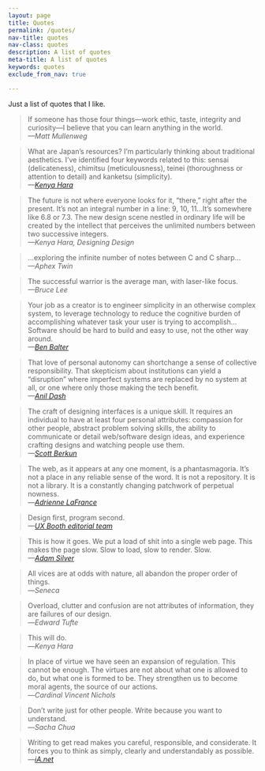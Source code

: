 ```yaml
---
layout: page
title: Quotes
permalink: /quotes/
nav-title: quotes
nav-class: quotes
description: A list of quotes
meta-title: A list of quotes
keywords: quotes
exclude_from_nav: true

---
```


Just a list of quotes that I like.

> If someone has those four things—work ethic, taste, integrity and curiosity—I believe that you can learn anything in the world.
<br><cite>—Matt Mullenweg</cite>

> What are Japan’s resources? I’m particularly thinking about traditional aesthetics. I’ve identified four keywords related to this: sensai (delicateness), chimitsu (meticulousness), teinei (thoroughness or attention to detail) and kanketsu (simplicity).
<br><cite>—[Kenya Hara](http://www.japantimes.co.jp/life/2014/01/04/general/value-judgments/#.V7Dpi44lCxc 'Kenya Hara interview, Japan Times')</cite>

> The future is not where everyone looks for it, “there,” right after the present. It’s not an integral number in a line: 9, 10, 11…It’s somewhere like 6.8 or 7.3. The new design scene nestled in ordinary life will be created by the intellect that perceives the unlimited numbers between two successive integers.
> <br><cite>—Kenya Hara, Designing Design</cite>

> …exploring the infinite number of notes between C and C sharp…
<br><cite>—Aphex Twin</cite>

> The successful warrior is the average man, with laser-like focus.
<br><cite>—Bruce Lee</cite>

> Your job as a creator is to engineer simplicity in an otherwise complex system, to leverage technology to reduce the cognitive burden of accomplishing whatever task your user is trying to accomplish… Software should be hard to build and easy to use, not the other way around.
<br><cite>—[Ben Balter](http://ben.balter.com/2016/08/22/ten-ways-to-make-a-product-great/ 'Ten ways to make a product great, Ben Balter')</cite>

> That love of personal autonomy can shortchange a sense of collective responsibility. That skepticism about institutions can yield a “disruption” where imperfect systems are replaced by no system at all, or one where only those making the tech benefit.
<br><cite>—[Anil Dash](https://medium.com/make-better-software/software-matters-in-the-world-f24d25b255d7)</cite>

> The craft of designing interfaces is a unique skill. It requires an individual to have at least four personal attributes: compassion for other people, abstract problem solving skills, the ability to communicate or detail web/software design ideas, and experience crafting designs and watching people use them.
<br><cite>—[Scott Berkun](http://scottberkun.com/essays/22-the-list-of-reasons-ease-of-use-doesnt-happen-on-engineering-projects/)</cite>

> The web, as it appears at any one moment, is a phantasmagoria. It’s not a place in any reliable sense of the word. It is not a repository. It is not a library. It is a constantly changing patchwork of perpetual nowness.
<br>—<cite>[Adrienne LaFrance](https://www.theatlantic.com/technology/archive/2015/10/raiders-of-the-lost-web/409210/)</cite>

> Design first, program second.
<br><cite>—[UX Booth editorial team](http://www.uxbooth.com/articles/complete-beginners-guide-to-interaction-design/)</cite>

> This is how it goes. We put a load of shit into a single web page. This makes the page slow. Slow to load, slow to render. Slow.
<br><cite>—[Adam Silver](https://adamsilver.io/articles/designing-for-performance/)</cite>

> All vices are at odds with nature, all abandon the proper order of things.<br>—<cite>Seneca</cite>

> Overload, clutter and confusion are not attributes of information, they are failures of our design.<br>—<cite>Edward Tufte</cite>

> This will do.<br>—<cite>Kenya Hara</cite>

> In place of virtue we have seen an expansion of regulation. This cannot be enough. The virtues are not about what one is allowed to do, but what one is formed to be. They strengthen us to become moral agents, the source of our actions.<br>—<cite>Cardinal Vincent Nichols</cite>

> Don’t write just for other people. Write because you want to understand.<br>—<cite>Sacha Chua</cite>

> Writing to get read makes you careful, responsible, and considerate. It forces you to think as simply, clearly and understandably as possible.<br>—<cite>[iA.net](https://ia.net/topics/take-the-power-back/)</cite>
